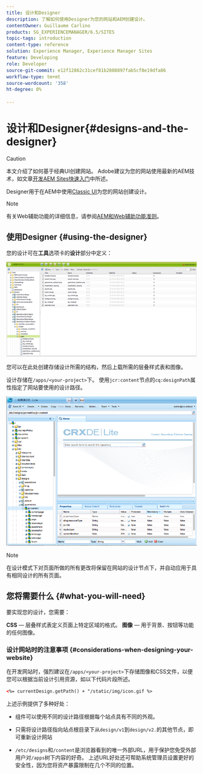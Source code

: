 ```yaml
---
title: 设计和Designer
description: 了解如何使用Designer为您的网站和AEM创建设计。
contentOwner: Guillaume Carlino
products: SG_EXPERIENCEMANAGER/6.5/SITES
topic-tags: introduction
content-type: reference
solution: Experience Manager, Experience Manager Sites
feature: Developing
role: Developer
source-git-commit: e12f12862c31cef81b2808897fab5cf8e19dfa86
workflow-type: tm+mt
source-wordcount: '358'
ht-degree: 0%

---
```


# 设计和Designer{#designs-and-the-designer}

>[!CAUTION]
>
>本文介绍了如何基于经典UI创建网站。 Adobe建议为您的网站使用最新的AEM技术，如文章[开发AEM Sites快速入门](/help/sites-developing/getting-started.md)中所述。

Designer用于在AEM中使用[Classic UI](/help/sites-classic-ui-authoring/classicui.md)为您的网站创建设计。

>[!NOTE]
>
>有关Web辅助功能的详细信息，请参阅[AEM和Web辅助功能准则](/help/managing/web-accessibility.md)。

## 使用Designer {#using-the-designer}

您的设计可在&#x200B;**工具**&#x200B;选项卡的&#x200B;**设计**&#x200B;部分中定义：

![screen_shot_2012-02-01at30237pm](assets/screen_shot_2012-02-01at30237pm.png)

您可以在此处创建存储设计所需的结构，然后上载所需的层叠样式表和图像。

设计存储在`/apps/<your-project>`下。 使用`jcr:content`节点的`cq:designPath`属性指定了网站要使用的设计路径。

![chlimage_1-74](assets/chlimage_1-74a.png)

>[!NOTE]
>
>在设计模式下对页面所做的所有更改将保留在网站的设计节点下，并自动应用于具有相同设计的所有页面。

## 您将需要什么 {#what-you-will-need}

要实现您的设计，您需要：

**CSS** — 层叠样式表定义页面上特定区域的格式。
**图像** — 用于背景、按钮等功能的任何图像。

### 设计网站时的注意事项 {#considerations-when-designing-your-website}

在开发网站时，强烈建议在`/apps/<your-project>`下存储图像和CSS文件，以便您可以根据当前设计引用资源，如以下代码片段所述。

```xml
<%= currentDesign.getPath() + "/static/img/icon.gif %>
```

上述示例提供了多种好处：

* 组件可以使用不同的设计路径根据每个站点具有不同的外观。
* 只需将设计路径指向站点根目录下从`design/v1`到`design/v2.`的其他节点，即可重新设计网站

* `/etc/designs`和`/content`是浏览器看到的唯一外部URL，用于保护您免受外部用户对`/apps`树下内容的好奇。 上述URL好处还可帮助系统管理员设置更好的安全性，因为您将资产暴露限制在几个不同的位置。
